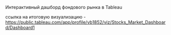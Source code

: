 Интерактивный дашборд фондового рынка в Tableau 

ссылка на итоговую визуализацию - https://public.tableau.com/app/profile/vb1852/viz/Stocks_Market_Dashboard/Dashboard1

